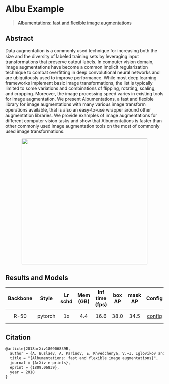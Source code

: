 # Albu Example

> [Albumentations: fast and flexible image augmentations](https://arxiv.org/abs/1809.06839)

<!-- [OTHERS] -->

## Abstract

Data augmentation is a commonly used technique for increasing both the size and the diversity of labeled training sets by leveraging input transformations that preserve output labels. In computer vision domain, image augmentations have become a common implicit regularization technique to combat overfitting in deep convolutional neural networks and are ubiquitously used to improve performance. While most deep learning frameworks implement basic image transformations, the list is typically limited to some variations and combinations of flipping, rotating, scaling, and cropping. Moreover, the image processing speed varies in existing tools for image augmentation. We present Albumentations, a fast and flexible library for image augmentations with many various image transform operations available, that is also an easy-to-use wrapper around other augmentation libraries. We provide examples of image augmentations for different computer vision tasks and show that Albumentations is faster than other commonly used image augmentation tools on the most of commonly used image transformations.

<div align=center>
<img src="https://user-images.githubusercontent.com/40661020/143870703-74f3ea3f-ae23-4035-9856-746bc3f88464.png" height="400" />
</div>

## Results and Models

| Backbone  | Style   | Lr schd | Mem (GB) | Inf time (fps) | box AP | mask AP | Config | Download |
|:---------:|:-------:|:-------:|:--------:|:--------------:|:------:|:-------:|:------:|:--------:|
| R-50      | pytorch | 1x      | 4.4      | 16.6           |  38.0  | 34.5    |[config](https://github.com/open-mmlab/mmdetection/tree/master/configs/albu_example/mask_rcnn_r50_fpn_albu_1x_coco.py) | [model](https://download.openmmlab.com/mmdetection/v2.0/albu_example/mask_rcnn_r50_fpn_albu_1x_coco/mask_rcnn_r50_fpn_albu_1x_coco_20200208-ab203bcd.pth) &#124; [log](https://download.openmmlab.com/mmdetection/v2.0/albu_example/mask_rcnn_r50_fpn_albu_1x_coco/mask_rcnn_r50_fpn_albu_1x_coco_20200208_225520.log.json) |

## Citation

```latex
@article{2018arXiv180906839B,
  author = {A. Buslaev, A. Parinov, E. Khvedchenya, V.~I. Iglovikov and A.~A. Kalinin},
  title = "{Albumentations: fast and flexible image augmentations}",
  journal = {ArXiv e-prints},
  eprint = {1809.06839},
  year = 2018
}
```

